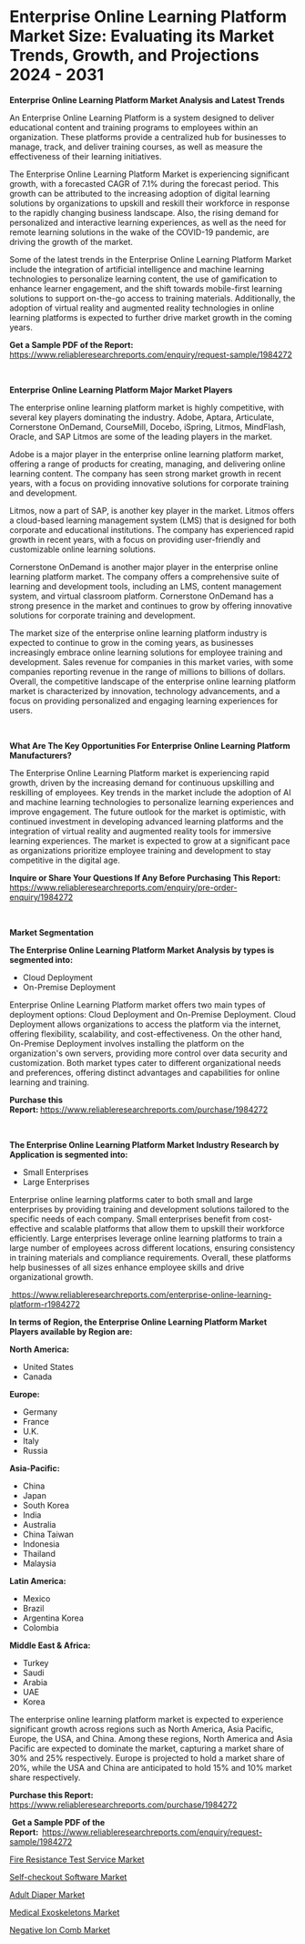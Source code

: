 <p><h1>Enterprise Online Learning Platform Market Size: Evaluating its Market Trends, Growth, and Projections 2024 - 2031</h1></p><p><strong>Enterprise Online Learning Platform Market Analysis and Latest Trends</strong></p>
<p><p>An Enterprise Online Learning Platform is a system designed to deliver educational content and training programs to employees within an organization. These platforms provide a centralized hub for businesses to manage, track, and deliver training courses, as well as measure the effectiveness of their learning initiatives.</p><p>The Enterprise Online Learning Platform Market is experiencing significant growth, with a forecasted CAGR of 7.1% during the forecast period. This growth can be attributed to the increasing adoption of digital learning solutions by organizations to upskill and reskill their workforce in response to the rapidly changing business landscape. Also, the rising demand for personalized and interactive learning experiences, as well as the need for remote learning solutions in the wake of the COVID-19 pandemic, are driving the growth of the market.</p><p>Some of the latest trends in the Enterprise Online Learning Platform Market include the integration of artificial intelligence and machine learning technologies to personalize learning content, the use of gamification to enhance learner engagement, and the shift towards mobile-first learning solutions to support on-the-go access to training materials. Additionally, the adoption of virtual reality and augmented reality technologies in online learning platforms is expected to further drive market growth in the coming years.</p></p>
<p><strong>Get a Sample PDF of the Report:&nbsp;</strong> <a href="https://www.reliableresearchreports.com/enquiry/request-sample/1984272">https://www.reliableresearchreports.com/enquiry/request-sample/1984272</a></p>
<p>&nbsp;</p>
<p><strong>Enterprise Online Learning Platform Major Market Players</strong></p>
<p><p>The enterprise online learning platform market is highly competitive, with several key players dominating the industry. Adobe, Aptara, Articulate, Cornerstone OnDemand, CourseMill, Docebo, iSpring, Litmos, MindFlash, Oracle, and SAP Litmos are some of the leading players in the market.</p><p>Adobe is a major player in the enterprise online learning platform market, offering a range of products for creating, managing, and delivering online learning content. The company has seen strong market growth in recent years, with a focus on providing innovative solutions for corporate training and development.</p><p>Litmos, now a part of SAP, is another key player in the market. Litmos offers a cloud-based learning management system (LMS) that is designed for both corporate and educational institutions. The company has experienced rapid growth in recent years, with a focus on providing user-friendly and customizable online learning solutions.</p><p>Cornerstone OnDemand is another major player in the enterprise online learning platform market. The company offers a comprehensive suite of learning and development tools, including an LMS, content management system, and virtual classroom platform. Cornerstone OnDemand has a strong presence in the market and continues to grow by offering innovative solutions for corporate training and development.</p><p>The market size of the enterprise online learning platform industry is expected to continue to grow in the coming years, as businesses increasingly embrace online learning solutions for employee training and development. Sales revenue for companies in this market varies, with some companies reporting revenue in the range of millions to billions of dollars. Overall, the competitive landscape of the enterprise online learning platform market is characterized by innovation, technology advancements, and a focus on providing personalized and engaging learning experiences for users.</p></p>
<p>&nbsp;</p>
<p><strong>What Are The Key Opportunities For Enterprise Online Learning Platform Manufacturers?</strong></p>
<p><p>The Enterprise Online Learning Platform market is experiencing rapid growth, driven by the increasing demand for continuous upskilling and reskilling of employees. Key trends in the market include the adoption of AI and machine learning technologies to personalize learning experiences and improve engagement. The future outlook for the market is optimistic, with continued investment in developing advanced learning platforms and the integration of virtual reality and augmented reality tools for immersive learning experiences. The market is expected to grow at a significant pace as organizations prioritize employee training and development to stay competitive in the digital age.</p></p>
<p><strong>Inquire or Share Your Questions If Any Before Purchasing This Report:</strong> <a href="https://www.reliableresearchreports.com/enquiry/pre-order-enquiry/1984272">https://www.reliableresearchreports.com/enquiry/pre-order-enquiry/1984272</a></p>
<p>&nbsp;</p>
<p><strong>Market Segmentation</strong></p>
<p><strong>The Enterprise Online Learning Platform Market Analysis by types is segmented into:</strong></p>
<p><ul><li>Cloud Deployment</li><li>On-Premise Deployment</li></ul></p>
<p><p>Enterprise Online Learning Platform market offers two main types of deployment options: Cloud Deployment and On-Premise Deployment. Cloud Deployment allows organizations to access the platform via the internet, offering flexibility, scalability, and cost-effectiveness. On the other hand, On-Premise Deployment involves installing the platform on the organization's own servers, providing more control over data security and customization. Both market types cater to different organizational needs and preferences, offering distinct advantages and capabilities for online learning and training.</p></p>
<p><strong>Purchase this Report:&nbsp;</strong><a href="https://www.reliableresearchreports.com/purchase/1984272">https://www.reliableresearchreports.com/purchase/1984272</a></p>
<p>&nbsp;</p>
<p><strong>The Enterprise Online Learning Platform Market Industry Research by Application is segmented into:</strong></p>
<p><ul><li>Small Enterprises</li><li>Large Enterprises</li></ul></p>
<p><p>Enterprise online learning platforms cater to both small and large enterprises by providing training and development solutions tailored to the specific needs of each company. Small enterprises benefit from cost-effective and scalable platforms that allow them to upskill their workforce efficiently. Large enterprises leverage online learning platforms to train a large number of employees across different locations, ensuring consistency in training materials and compliance requirements. Overall, these platforms help businesses of all sizes enhance employee skills and drive organizational growth.</p></p>
<p><a href="https://www.reliableresearchreports.com/enterprise-online-learning-platform-r1984272">&nbsp;https://www.reliableresearchreports.com/enterprise-online-learning-platform-r1984272</a></p>
<p><strong>In terms of Region, the Enterprise Online Learning Platform Market Players available by Region are:</strong></p>
<p>
    <p> <strong> North America: </strong>
        <ul>
            <li>United States</li>
            <li>Canada</li>
        </ul>
        </p> 
    <p> <strong> Europe: </strong>
        <ul>
            <li>Germany</li>
            <li>France</li>
            <li>U.K.</li>
            <li>Italy</li>
            <li>Russia</li>
        </ul>
        </p> 
    <p> <strong> Asia-Pacific: </strong>
        <ul>
            <li>China</li>
            <li>Japan</li>
            <li>South Korea</li>
            <li>India</li>
            <li>Australia</li>
            <li>China Taiwan</li>
            <li>Indonesia</li>
            <li>Thailand</li>
            <li>Malaysia</li>
        </ul>
        </p> 
    <p> <strong> Latin America: </strong>
        <ul>
            <li>Mexico</li>
            <li>Brazil</li>
            <li>Argentina Korea</li>
            <li>Colombia</li>
        </ul>
        </p> 
    <p> <strong> Middle East & Africa: </strong>
        <ul>
            <li>Turkey</li>
            <li>Saudi</li>
            <li>Arabia</li>
            <li>UAE</li>
            <li>Korea</li>
        </ul>
    </p>
    </p>
<p><p>The enterprise online learning platform market is expected to experience significant growth across regions such as North America, Asia Pacific, Europe, the USA, and China. Among these regions, North America and Asia Pacific are expected to dominate the market, capturing a market share of 30% and 25% respectively. Europe is projected to hold a market share of 20%, while the USA and China are anticipated to hold 15% and 10% market share respectively.</p></p>
<p><strong>Purchase this Report: </strong><a href="https://www.reliableresearchreports.com/purchase/1984272">https://www.reliableresearchreports.com/purchase/1984272</a></p>
<p>&nbsp;<strong>Get a Sample PDF of the Report:&nbsp;&nbsp;</strong><a href="https://www.reliableresearchreports.com/enquiry/request-sample/1984272">https://www.reliableresearchreports.com/enquiry/request-sample/1984272</a></p>
<p><strong></strong></p>
<p><p><a href="https://github.com/staberhelen84/Market-Research-Report-List-1/blob/main/fire-resistance-test-service-market.md">Fire Resistance Test Service Market</a></p><p><a href="https://github.com/trameciabutler45/Market-Research-Report-List-1/blob/main/self-checkout-software-market.md">Self-checkout Software Market</a></p><p><a href="https://medium.com/@joanne.harris67856/adult-diaper-market-trends-a-detailed-study-of-its-market-segmentation-and-analyzing-the-c4585f874ac9">Adult Diaper Market</a></p><p><a href="https://www.linkedin.com/pulse/global-medical-exoskeletons-industry-types-applications-market-gyh6e?trackingId=Kqntn5duSLxBnnkDtYYIEg%3D%3D">Medical Exoskeletons Market</a></p><p><a href="https://medium.com/@ruth.gibson8095/deep-dive-into-the-negative-ion-comb-market-itstrends-market-segmentation-and-competitive-d6c9d93e9a0d">Negative Ion Comb Market</a></p></p>